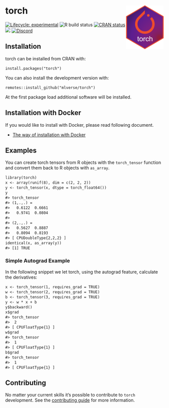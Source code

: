 <!-- README.md is generated from README.Rmd. Please edit that file -->

torch <a href='https://torch.mlverse.org'><img src='man/figures/torch.png' align="right" height="139" /></a>
============================================================================================================

[![Lifecycle:
experimental](https://img.shields.io/badge/lifecycle-experimental-orange.svg)](https://lifecycle.r-lib.org/articles/stages.html)
![R build
status](https://github.com/mlverse/torch/workflows/Test/badge.svg)
[![CRAN
status](https://www.r-pkg.org/badges/version/torch)](https://CRAN.R-project.org/package=torch)
[![](https://cranlogs.r-pkg.org/badges/torch)](https://cran.r-project.org/package=torch)
[![Discord](https://img.shields.io/discord/837019024499277855?logo=discord)](https://discord.com/invite/s3D5cKhBkx)

Installation
------------

torch can be installed from CRAN with:

    install.packages("torch")

You can also install the development version with:

    remotes::install_github("mlverse/torch")

At the first package load additional software will be installed.

Installation with Docker
------------------------

If you would like to install with Docker, please read following
document.

-   [The way of installation with
    Docker](https://github.com/mlverse/torch/blob/master/docker/build_env_guide.md)

Examples
--------

You can create torch tensors from R objects with the `torch_tensor`
function and convert them back to R objects with `as_array`.

    library(torch)
    x <- array(runif(8), dim = c(2, 2, 2))
    y <- torch_tensor(x, dtype = torch_float64())
    y
    #> torch_tensor
    #> (1,.,.) = 
    #>   0.6122  0.6661
    #>   0.9741  0.0804
    #> 
    #> (2,.,.) = 
    #>   0.5627  0.8887
    #>   0.8094  0.8193
    #> [ CPUDoubleType{2,2,2} ]
    identical(x, as_array(y))
    #> [1] TRUE

### Simple Autograd Example

In the following snippet we let torch, using the autograd feature,
calculate the derivatives:

    x <- torch_tensor(1, requires_grad = TRUE)
    w <- torch_tensor(2, requires_grad = TRUE)
    b <- torch_tensor(3, requires_grad = TRUE)
    y <- w * x + b
    y$backward()
    x$grad
    #> torch_tensor
    #>  2
    #> [ CPUFloatType{1} ]
    w$grad
    #> torch_tensor
    #>  1
    #> [ CPUFloatType{1} ]
    b$grad
    #> torch_tensor
    #>  1
    #> [ CPUFloatType{1} ]

Contributing
------------

No matter your current skills it’s possible to contribute to `torch`
development. See the [contributing
guide](https://torch.mlverse.org/docs/contributing) for more
information.
